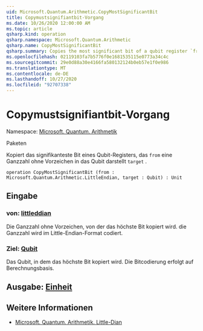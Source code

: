 ```yaml
---
uid: Microsoft.Quantum.Arithmetic.CopyMostSignificantBit
title: Copymustsignifiantbit-Vorgang
ms.date: 10/26/2020 12:00:00 AM
ms.topic: article
qsharp.kind: operation
qsharp.namespace: Microsoft.Quantum.Arithmetic
qsharp.name: CopyMostSignificantBit
qsharp.summary: Copies the most significant bit of a qubit register `from` representing an unsigned integer into the qubit `target`.
ms.openlocfilehash: 02119103fa7b5776f0e1681535115e0773a34c4c
ms.sourcegitcommit: 29e0d88a30e4166fa580132124b0eb57e1f0e986
ms.translationtype: MT
ms.contentlocale: de-DE
ms.lasthandoff: 10/27/2020
ms.locfileid: "92707338"
---
```

# <a name="copymostsignificantbit-operation"></a>Copymustsignifiantbit-Vorgang

Namespace: [Microsoft. Quantum. Arithmetik](xref:Microsoft.Quantum.Arithmetic)

Paketen [](https://nuget.org/packages/)


Kopiert das signifikanteste Bit eines Qubit-Registers, das `from` eine Ganzzahl ohne Vorzeichen in das Qubit darstellt `target` .

```qsharp
operation CopyMostSignificantBit (from : Microsoft.Quantum.Arithmetic.LittleEndian, target : Qubit) : Unit
```


## <a name="input"></a>Eingabe

### <a name="from--littleendian"></a>von: [littleddian](xref:Microsoft.Quantum.Arithmetic.LittleEndian)

Die Ganzzahl ohne Vorzeichen, von der das höchste Bit kopiert wird.
die Ganzzahl wird im Little-Endian-Format codiert.


### <a name="target--qubit"></a>Ziel: [Qubit](xref:microsoft.quantum.lang-ref.qubit)

Das Qubit, in dem das höchste Bit kopiert wird. Die Bitcodierung erfolgt auf Berechnungsbasis.



## <a name="output--unit"></a>Ausgabe: [Einheit](xref:microsoft.quantum.lang-ref.unit)



## <a name="see-also"></a>Weitere Informationen

- [Microsoft. Quantum. Arithmetik. Little-Dian](xref:Microsoft.Quantum.Arithmetic.LittleEndian)